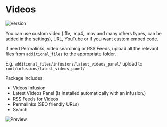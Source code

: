 # Videos

![Version](https://img.shields.io/badge/Version-1.1.0-blue.svg)

You can use custom video (.flv, .mp4, .mov and many others types, can be added in the settings), URL, YouTube or if you want custom embed code.

If need Permalinks, video searching or RSS Feeds, upload all the relevant files from `additional_files` to the appropriate folder.

E.g. `additional_files/infusions/latest_videos_panel/` upload to `root/infusions/latest_videos_panel/`

Package includes:
- Videos Infusion
- Latest Videos Panel (Is installed automatically with an infusion.)
- RSS Feeds for Videos
- Permalinks (SEO friendly URLs)
- Search

![Preview](https://raw.githubusercontent.com/RobiNN1/PHP-Fusion-Infusions/master/infusions/videos/preview.png)
